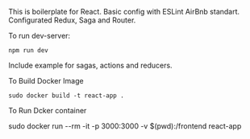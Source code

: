 This is boilerplate for React.
Basic config with ESLint AirBnb standart.
Configurated Redux, Saga and Router.

To run dev-server:
```
npm run dev
```

Include example for sagas, actions and reducers.

To Build Docker Image
```
sudo docker build -t react-app .
```
To Run Dcker container

sudo docker run --rm -it -p 3000:3000 -v $(pwd):/frontend react-app
